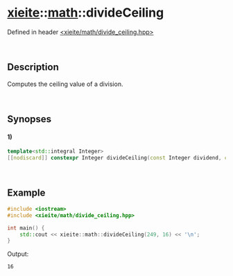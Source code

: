 # [xieite](../../xieite.md)\:\:[math](../../math.md)\:\:divideCeiling
Defined in header [<xieite/math/divide_ceiling.hpp>](../../../include/xieite/math/divide_ceiling.hpp)

&nbsp;

## Description
Computes the ceiling value of a division.

&nbsp;

## Synopses
#### 1)
```cpp
template<std::integral Integer>
[[nodiscard]] constexpr Integer divideCeiling(const Integer dividend, const Integer divisor) noexcept;
```

&nbsp;

## Example
```cpp
#include <iostream>
#include <xieite/math/divide_ceiling.hpp>

int main() {
    std::cout << xieite::math::divideCeiling(249, 16) << '\n';
}
```
Output:
```
16
```

